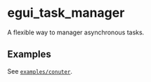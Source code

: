 # egui_task_manager

A flexible way to manager asynchronous tasks.

## Examples

See [`examples/conuter`](./examples/counter/).